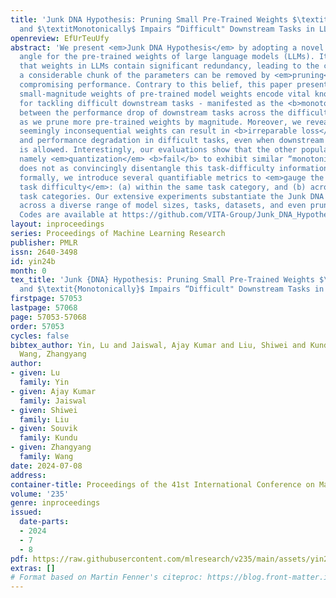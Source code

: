 ```yaml
---
title: 'Junk DNA Hypothesis: Pruning Small Pre-Trained Weights $\textitIrreversibly$
  and $\textitMonotonically$ Impairs “Difficult" Downstream Tasks in LLMs'
openreview: EfUrTeuUfy
abstract: 'We present <em>Junk DNA Hypothesis</em> by adopting a novel <em>task-centric</em>
  angle for the pre-trained weights of large language models (LLMs). It has been believed
  that weights in LLMs contain significant redundancy, leading to the conception that
  a considerable chunk of the parameters can be removed by <em>pruning</em> without
  compromising performance. Contrary to this belief, this paper presents a <em>counter-argument</em>:
  small-magnitude weights of pre-trained model weights encode vital knowledge essential
  for tackling difficult downstream tasks - manifested as the <b>monotonic relationship</b>
  between the performance drop of downstream tasks across the difficulty spectrum,
  as we prune more pre-trained weights by magnitude. Moreover, we reveal that these
  seemingly inconsequential weights can result in <b>irreparable loss</b> of knowledge
  and performance degradation in difficult tasks, even when downstream continual training
  is allowed. Interestingly, our evaluations show that the other popular compression,
  namely <em>quantization</em> <b>fail</b> to exhibit similar “monotonic" effect and
  does not as convincingly disentangle this task-difficulty information. To study
  formally, we introduce several quantifiable metrics to <em>gauge the downstream
  task difficulty</em>: (a) within the same task category, and (b) across different
  task categories. Our extensive experiments substantiate the Junk DNA Hypothesis
  across a diverse range of model sizes, tasks, datasets, and even pruning methods.
  Codes are available at https://github.com/VITA-Group/Junk_DNA_Hypothesis.git.'
layout: inproceedings
series: Proceedings of Machine Learning Research
publisher: PMLR
issn: 2640-3498
id: yin24b
month: 0
tex_title: 'Junk {DNA} Hypothesis: Pruning Small Pre-Trained Weights $\textit{Irreversibly}$
  and $\textit{Monotonically}$ Impairs “Difficult" Downstream Tasks in {LLM}s'
firstpage: 57053
lastpage: 57068
page: 57053-57068
order: 57053
cycles: false
bibtex_author: Yin, Lu and Jaiswal, Ajay Kumar and Liu, Shiwei and Kundu, Souvik and
  Wang, Zhangyang
author:
- given: Lu
  family: Yin
- given: Ajay Kumar
  family: Jaiswal
- given: Shiwei
  family: Liu
- given: Souvik
  family: Kundu
- given: Zhangyang
  family: Wang
date: 2024-07-08
address:
container-title: Proceedings of the 41st International Conference on Machine Learning
volume: '235'
genre: inproceedings
issued:
  date-parts:
  - 2024
  - 7
  - 8
pdf: https://raw.githubusercontent.com/mlresearch/v235/main/assets/yin24b/yin24b.pdf
extras: []
# Format based on Martin Fenner's citeproc: https://blog.front-matter.io/posts/citeproc-yaml-for-bibliographies/
---
```

